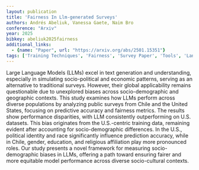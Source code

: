 ```yaml
---
layout: publication
title: 'Fairness In Llm-generated Surveys'
authors: Andrés Abeliuk, Vanessa Gaete, Naim Bro
conference: "Arxiv"
year: 2025
bibkey: abeliuk2025fairness
additional_links:
  - {name: "Paper", url: "https://arxiv.org/abs/2501.15351"}
tags: ['Training Techniques', 'Fairness', 'Survey Paper', 'Tools', 'Language Modeling', 'Bias Mitigation', 'Ethics and Bias', 'Applications']
---
```

Large Language Models (LLMs) excel in text generation and understanding,
especially in simulating socio-political and economic patterns, serving as an
alternative to traditional surveys. However, their global applicability remains
questionable due to unexplored biases across socio-demographic and geographic
contexts. This study examines how LLMs perform across diverse populations by
analyzing public surveys from Chile and the United States, focusing on
predictive accuracy and fairness metrics. The results show performance
disparities, with LLM consistently outperforming on U.S. datasets. This bias
originates from the U.S.-centric training data, remaining evident after
accounting for socio-demographic differences. In the U.S., political identity
and race significantly influence prediction accuracy, while in Chile, gender,
education, and religious affiliation play more pronounced roles. Our study
presents a novel framework for measuring socio-demographic biases in LLMs,
offering a path toward ensuring fairer and more equitable model performance
across diverse socio-cultural contexts.
